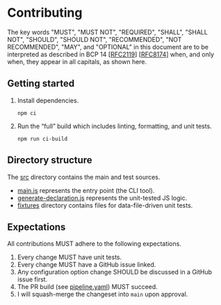 # Contributing

The key words "MUST", "MUST NOT", "REQUIRED", "SHALL", "SHALL NOT", "SHOULD", "SHOULD NOT", "RECOMMENDED", "NOT RECOMMENDED", "MAY", and "OPTIONAL" in this document are to be interpreted as described in BCP 14 [[RFC2119]] [[RFC8174]] when, and only when, they appear in all capitals, as shown here.

## Getting started

1. Install dependencies.

   ```shell
   npm ci
   ```

2. Run the “full” build which includes linting, formatting, and unit tests.

   ```shell
   npm run ci-build
   ```

## Directory structure

The [src](./src) directory contains the main and test sources.

- [main.js](./src/main.js) represents the entry point (the CLI tool).
- [generate-declaration.js](./src/generate-declaration.js) represents the unit-tested JS logic.
- [fixtures](./src/fixtures) directory contains files for data-file-driven unit tests.

## Expectations

All contributions MUST adhere to the following expectations.

1. Every change MUST have unit tests.
2. Every change MUST have a GitHub issue linked.
3. Any configuration option change SHOULD be discussed in a GitHub issue first.
4. The PR build (see [pipeline.yaml](./.github/workflows/pipeline.yaml)) MUST succeed.
5. I will squash-merge the changeset into `main` upon approval.

[RFC2119]: https://www.rfc-editor.org/rfc/rfc2119
[RFC8174]: https://www.rfc-editor.org/rfc/rfc8174
